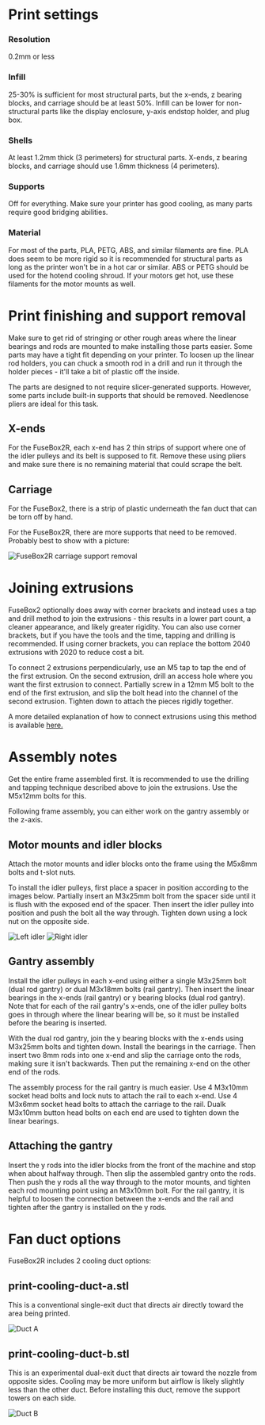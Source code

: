 # Print settings
### Resolution

0.2mm or less

### Infill

25-30% is sufficient for most structural parts, but the x-ends, z bearing blocks, and carriage should be at least 50%. Infill can be lower for non-structural parts like the display enclosure, y-axis endstop holder, and plug box.

### Shells

At least 1.2mm thick (3 perimeters) for structural parts. X-ends, z bearing blocks, and carriage should use 1.6mm thickness (4 perimeters).

### Supports

Off for everything. Make sure your printer has good cooling, as many parts require good bridging abilities.

### Material

For most of the parts, PLA, PETG, ABS, and similar filaments are fine. PLA does seem to be more rigid so it is recommended for structural parts as long as the printer won't be in a hot car or similar. ABS or PETG should be used for the hotend cooling shroud. If your motors get hot, use these filaments for the motor mounts as well.

# Print finishing and support removal

Make sure to get rid of stringing or other rough areas where the linear bearings and rods are mounted to make installing those parts easier. Some parts may have a tight fit depending on your printer. To loosen up the linear rod holders, you can chuck a smooth rod in a drill and run it through the holder pieces - it'll take a bit of plastic off the inside.

The parts are designed to not require slicer-generated supports. However, some parts include built-in supports that should be removed. Needlenose pliers are ideal for this task.

## X-ends
For the FuseBox2R, each x-end has 2 thin strips of support where one of the idler pulleys and its belt is supposed to fit. Remove these using pliers and make sure there is no remaining material that could scrape the belt.

## Carriage
For the FuseBox2, there is a strip of plastic underneath the fan duct that can be torn off by hand.

For the FuseBox2R, there are more supports that need to be removed. Probably best to show with a picture:

![FuseBox2R carriage support removal](image/carriage-supports.jpg)

# Joining extrusions

FuseBox2 optionally does away with corner brackets and instead uses a tap and drill method to join the extrusions - this results in a lower part count, a cleaner appearance, and likely greater rigidity. You can also use corner brackets, but if you have the tools and the time, tapping and drilling is recommended. If using corner brackets, you can replace the bottom 2040 extrusions with 2020 to reduce cost a bit.

To connect 2 extrusions perpendicularly, use an M5 tap to tap the end of the first extrusion. On the second extrusion, drill an access hole where you want the first extrusion to connect. Partially screw in a 12mm M5 bolt to the end of the first extrusion, and slip the bolt head into the channel of the second extrusion. Tighten down to attach the pieces rigidly together.

A more detailed explanation of how to connect extrusions using this method is available [here.](http://forums.reprap.org/read.php?177,601562)

# Assembly notes

Get the entire frame assembled first. It is recommended to use the drilling and tapping technique described above to join the extrusions. Use the M5x12mm bolts for this.

Following frame assembly, you can either work on the gantry assembly or the z-axis.

## Motor mounts and idler blocks

Attach the motor mounts and idler blocks onto the frame using the M5x8mm bolts and t-slot nuts.

To install the idler pulleys, first place a spacer in position according to the images below. Partially insert an M3x25mm bolt from the spacer side until it is flush with the exposed end of the spacer. Then insert the idler pulley into position and push the bolt all the way through. Tighten down using a lock nut on the opposite side.

![Left idler](image/left-idler.jpg)
![Right idler](image/right-idler.jpg)

## Gantry assembly

Install the idler pulleys in each x-end using either a single M3x25mm bolt (dual rod gantry) or dual M3x18mm bolts (rail gantry). Then insert the linear bearings in the x-ends (rail gantry) or y bearing blocks (dual rod gantry). Note that for each of the rail gantry's x-ends, one of the idler pulley bolts goes in through where the linear bearing will be, so it must be installed before the bearing is inserted.

With the dual rod gantry, join the y bearing blocks with the x-ends using M3x25mm bolts and tighten down. Install the bearings in the carriage. Then insert two 8mm rods into one x-end and slip the carriage onto the rods, making sure it isn't backwards. Then put the remaining x-end on the other end of the rods.

The assembly process for the rail gantry is much easier. Use 4 M3x10mm socket head bolts and lock nuts to attach the rail to each x-end. Use 4 M3x6mm socket head bolts to attach the carriage to the rail. Dualk M3x10mm button head bolts on each end are used to tighten down the linear bearings.

## Attaching the gantry

Insert the y rods into the idler blocks from the front of the machine and stop when about halfway through. Then slip the assembled gantry onto the rods. Then push the y rods all the way through to the motor mounts, and tighten each rod mounting point using an M3x10mm bolt. For the rail gantry, it is helpful to loosen the connection between the x-ends and the rail and tighten after the gantry is installed on the y rods.




# Fan duct options

FuseBox2R includes 2 cooling duct options:

## print-cooling-duct-a.stl

This is a conventional single-exit duct that directs air directly toward the area being printed.

![Duct A](image/duct-a.jpg)

## print-cooling-duct-b.stl

This is an experimental dual-exit duct that directs air toward the nozzle from opposite sides. Cooling may be more uniform but airflow is likely slightly less than the other duct. Before installing this duct, remove the support towers on each side.

![Duct B](image/duct-b.jpg)
